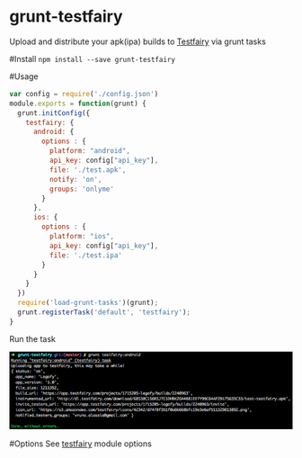 # grunt-testfairy
Upload and distribute your apk(ipa) builds to [Testfairy](https://testfairy.com/) via grunt tasks

#Install
```npm install --save grunt-testfairy```

#Usage
```javascript
var config = require('./config.json')
module.exports = function(grunt) {
  grunt.initConfig({
    testfairy: {
      android: {
        options : {
          platform: "android",
          api_key: config["api_key"],
          file: './test.apk',
          notify: 'on',
          groups: 'onlyme'
        }
      },
      ios: {
        options : {
          platform: "ios",
          api_key: config["api_key"],
          file: './test.ipa'
        }
      }
    }
  })
  require('load-grunt-tasks')(grunt);
  grunt.registerTask('default', 'testfairy');
}
```

Run the task

<img src="https://raw.githubusercontent.com/Urucas/grunt-testfairy/master/screen.png">

#Options
See [testfairy](https://github.com/Urucas/testfairy) module options
